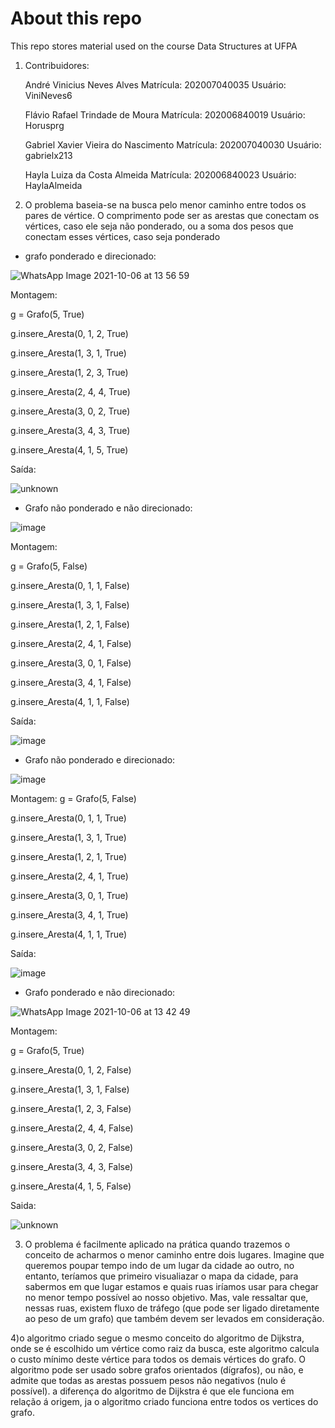 # About this repo

This repo stores material used on the course Data Structures at UFPA

1) Contribuidores:

   André Vinicius Neves Alves
   Matrícula: 202007040035
   Usuário: ViniNeves6
   
   Flávio Rafael Trindade de Moura
   Matrícula: 202006840019
   Usuário: Horusprg

   Gabriel Xavier Vieira do Nascimento
   Matrícula: 202007040030
   Usuário: gabrielx213
    
   Hayla Luiza da Costa Almeida
   Matrícula: 202006840023
   Usuário: HaylaAlmeida

2) O problema baseia-se na busca pelo menor caminho entre todos os pares de vértice. O comprimento pode ser as arestas que conectam os vértices, caso ele seja não ponderado, ou a soma dos pesos que conectam esses vértices, caso seja ponderado

- grafo  ponderado e direcionado:

![WhatsApp Image 2021-10-06 at 13 56 59](https://user-images.githubusercontent.com/70808027/136274805-0252dfb1-1cac-41fa-9864-7c1b765d6e16.jpeg)

Montagem:

g = Grafo(5, True)

g.insere_Aresta(0, 1, 2, True)

g.insere_Aresta(1, 3, 1, True)

g.insere_Aresta(1, 2, 3, True)

g.insere_Aresta(2, 4, 4, True)

g.insere_Aresta(3, 0, 2, True)

g.insere_Aresta(3, 4, 3, True)

g.insere_Aresta(4, 1, 5, True)

Saída:

![unknown](https://user-images.githubusercontent.com/70808027/136274991-459ce2f5-054a-4f0f-8ea0-2b5c8500334c.png)

- Grafo não ponderado e não direcionado:

![image](https://user-images.githubusercontent.com/80348569/136139861-9094e5a4-f84f-4db7-aa01-76c784abaa1a.png)

Montagem:

g = Grafo(5, False)

g.insere_Aresta(0, 1, 1, False)

g.insere_Aresta(1, 3, 1, False)

g.insere_Aresta(1, 2, 1, False)

g.insere_Aresta(2, 4, 1, False)

g.insere_Aresta(3, 0, 1, False)

g.insere_Aresta(3, 4, 1, False)

g.insere_Aresta(4, 1, 1, False)

Saída:

![image](https://user-images.githubusercontent.com/80348569/136140108-a28bb9b5-5ccd-46a0-84f3-c2f6279c3b84.png)


- Grafo não ponderado e direcionado:

![image](https://user-images.githubusercontent.com/80348569/136139186-fc7a8ef4-2ff0-45fd-bc30-5f1e66b5630e.png)

Montagem:
g = Grafo(5, False)

g.insere_Aresta(0, 1, 1, True)

g.insere_Aresta(1, 3, 1, True)

g.insere_Aresta(1, 2, 1, True)

g.insere_Aresta(2, 4, 1, True)

g.insere_Aresta(3, 0, 1, True)

g.insere_Aresta(3, 4, 1, True)

g.insere_Aresta(4, 1, 1, True)

Saída:

![image](https://user-images.githubusercontent.com/80348569/136141735-22f0ee50-391b-4aa4-8431-7e487128cecd.png)

- Grafo ponderado e não direcionado:

![WhatsApp Image 2021-10-06 at 13 42 49](https://user-images.githubusercontent.com/70808027/136275070-2b146a6b-922b-4642-9cfb-2c24e3d5f717.jpeg)

Montagem:

g = Grafo(5, True)

g.insere_Aresta(0, 1, 2, False)

g.insere_Aresta(1, 3, 1, False)

g.insere_Aresta(1, 2, 3, False)

g.insere_Aresta(2, 4, 4, False)

g.insere_Aresta(3, 0, 2, False)

g.insere_Aresta(3, 4, 3, False)

g.insere_Aresta(4, 1, 5, False)

Saida:

![unknown](https://user-images.githubusercontent.com/70808027/136275196-fd6ad4bb-01b3-49a7-9684-79db905f7827.png)

3) O problema é facilmente aplicado na prática quando trazemos o conceito de acharmos o menor caminho entre dois lugares. Imagine que queremos poupar tempo indo de um lugar da cidade ao outro, no entanto, teríamos que primeiro visualiazar o mapa da cidade, para sabermos em que lugar estamos e quais ruas iríamos usar para chegar no menor tempo possível ao nosso objetivo. Mas, vale ressaltar que, nessas ruas, existem fluxo de tráfego (que pode ser ligado diretamente ao peso de um grafo) que também devem ser levados em consideração.

4)o algoritmo criado segue o mesmo conceito do algoritmo de Dijkstra, onde se é escolhido um vértice como raiz da busca, este algoritmo calcula o custo mínimo deste vértice para todos os demais vértices do grafo. O algoritmo pode ser usado sobre grafos orientados (dígrafos), ou não, e admite que todas as arestas possuem pesos não negativos (nulo é possível). a diferença do algoritmo de Dijkstra é que ele funciona em relação á origem, ja o algoritmo criado funciona entre todos os vertices do grafo.
